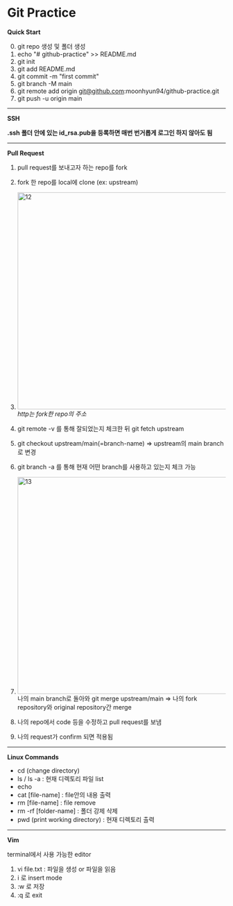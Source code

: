# Git Practice

**Quick Start**

0. git repo 생성 및 폴더 생성
1. echo "# github-practice" >> README.md
2. git init
3. git add README.md
4. git commit -m "first commit"
5. git branch -M main
6. git remote add origin git@github.com:moonhyun94/github-practice.git
7. git push -u origin main

---

**SSH**

**.ssh 폴더 안에 있는 id_rsa.pub을 등록하면 매번 번거롭게 로그인 하지 않아도 됨**

---

**Pull Request**

1. pull request를 보내고자 하는 repo를 fork

2. fork 한 repo를 local에 clone (ex: upstream)

3. <img width="500" alt="12" src="https://user-images.githubusercontent.com/55631006/111112901-4beebd00-85a4-11eb-8467-208b5e62d637.PNG">  *http는 fork한 repo의 주소*

4. git remote -v 를 통해 잘되었는지 체크한 뒤 git fetch upstream

5. git checkout upstream/main(=branch-name) => upstream의 main branch로 변경

6. git branch -a 를 통해 현재 어떤 branch를 사용하고 있는지 체크 가능

7.  <img width="500" alt="13" src="https://user-images.githubusercontent.com/55631006/111114218-44c8ae80-85a6-11eb-9f22-653e15daa7fa.PNG"></img>    
나의 main branch로 돌아와 git merge upstream/main => 나의 fork repository와 original repository간 merge

9.  나의 repo에서 code 등을 수정하고 pull request를 보냄

10. 나의 request가 confirm 되면 적용됨

---

**Linux Commands**

* cd (change directory)
* ls / ls -a : 현재 디렉토리 파일 list
* echo
* cat [file-name] : file안의 내용 출력
* rm [file-name] : file remove
* rm -rf [folder-name] : 폴더 강제 삭제
* pwd (print working directory) : 현재 디렉토리 출력

---

**Vim**

terminal에서 사용 가능한 editor

1. vi file.txt : 파일을 생성 or 파일을 읽음
2. i 로 insert mode
3. :w 로 저장
4. :q 로 exit 
